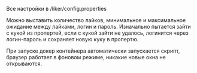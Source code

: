 Все настройки в /liker/config.properties

Можно выставить количество лайков, минимальное и максимальное ожидание между лайками, логин и пароль.
Изначально пытается зайти с кукой из пропертей, если с кукой зайти не удалось, логинится через логин-пароль и сохраняет новую куку в пропертю.

При запуске докер контейнера автоматически запускается скрипт, браузер работает в фоновом режиме, никакие новые окна не открываются.
